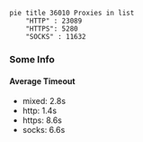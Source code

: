 
```mermaid
pie title 36010 Proxies in list
    "HTTP" : 23089
    "HTTPS": 5280
    "SOCKS" : 11632
```

### Some Info
#### Average Timeout

- mixed: 2.8s
- http: 1.4s
- https: 8.6s
- socks: 6.6s